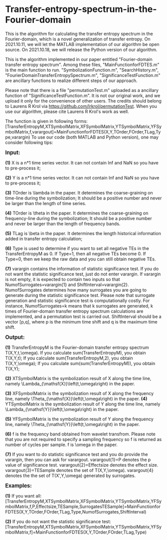# Transfer-entropy-spectrum-in-the-Fourier-domain
This is the algorithm for calculating the transfer entropy spectrum in the Fourier-domain, which is a novel generalization of transfer entropy. 
On 2021.10.11, we will let the MATLAB implementation of our algorithm be open source. On 2021.10.18, we will release the Python version of our algorithm.

This is the algorithm implemented in our paper entitled "Fourier-domain transfer entropy spectrum". Among these files, "MainFunctionforFDTES.m" 
is the main function to run. "SymbolizationFunction.m", "SearchHistory.m", "FourierDomainTransferEntropySpectrum.m", "SignificanceTestFunction.m" 
are ancillary functions to realize different steps of our approach. 

Please note that there is a file "permutationTest.m" uploaded as a ancillary 
function of "SignificanceTestFunction.m". It is not our original work, and we upload it only for the convenience of other users. The credits should 
belong to Laurens R Krol via https://github.com/lrkrol/permutationTest. When you use our algorithm, please cite Laurens R Krol's work as well.

The function is given in following forms:
[TransferEntropyM,XTSymbolMatrix,XFSymbolMatrix,YTSymbolMatrix,YFSymbolMatrix,f,varargout]=MainFunctionforFDTES(X,Y,TOrder,FOrder,TLag,Type,varargin)
To use our code (both MATLAB and Python version), one may consider following tips:

<big>**Input:**</big>

**(1)** X is a n*1 time series vector. It can not contain Inf and NaN so you
have to pre-process it;

**(2)** Y is a n*1 time series vector. It can not contain Inf and NaN so you
have to pre-process it;

**(3)** TOrder is \lambda in the paper. It determines the coarse-graining on
time-line during the symbolization; It should be a positive number and 
never be larger than the length of time series.

**(4)** TOrder is \theta in the paper. It determines the coarse-graining on
frequency-line during the symbolization; It should be a positive number  
and never be larger than the length of frequency bands.

**(5)** TLag is \beta in the paper. It determines the length historical 
information added in transfer entropy calculation;

**(6)** Type is used to determine if you want to set all negative TEs in the
TransferEntropyM as 0. If Type=1, then all negative TEs become 0. If
Type=0, then we keep the raw data and you can still obtain negative TEs.

**(7)** varargin contains the information of statistic significance test. If
you do not want the statistic significance test, just do not enter
varargin. If varargin is not empty, it is expected to contain two inputs
so that NumofSurrogates=varargin{1} and ShiftInterval=varargin{2}. NumofSurrogates 
determines how many surrogates you are going to generate during the 
statistic significance test. Please note that surrogate generation and 
statistic significance test is computationally costly. For instance, 
NumofSurrogates=k means that k surrogates are generated, k times of 
Fourier-domain transfer entropy spectrum calculations are implemented, 
and a permutation test is carried out. ShiftInterval should be a vector 
[p,q], where p is the minimum time shift and q is the maximum time shift. 

<big>**Output:**</big>

**(1)** TransferEntropyM is the Fourier-domain transfer entropy spectrum
T(X,Y,t,\omega). If you calculate sum(TransferEntropyM), you obtain
T(X,Y,t); If you calculate sum(TransferEntropyM,2), you obtain
T(X,Y,\omega); If you calculate sum(sum(TransferEntropyM)), you obtain
T(X,Y); 

**(2)** XTSymbolMatrix is the symbolization result of X along the time line,
namely \Lambda_{\mathsf{X}}\left(t,\omega\right) in the paper.

**(3)** XFSymbolMatrix is the symbolization result of X along the frequency 
line, namely \Theta_{\mathsf{X}}\left(t,\omega\right) in the paper.
**(4)** YTSymbolMatrix is the symbolization result of Y along the time line,
namely \Lambda_{\mathsf{Y}}\left(t,\omega\right) in the paper.

**(5)** YFSymbolMatrix is the symbolization result of Y along the frequency 
line, namely \Theta_{\mathsf{Y}}\left(t,\omega\right) in the paper.

**(6)** f is the frequency band obtained from wavelet transfrom. Please note
that you are not required to specify a sampling frequency so f is
returned as number of cycles per sample. f is \omega in the paper.

**(7)** If you want to do statistic significance test and you do provide the
varargin, then you can ask for varargout. varargout{1}=P denotes the p
value of significance test. varargout{2}=Effectsize denotes the effect 
size. varargout{3}=TESample denotes the set of T(X,Y,\omega). varargout{4}
denotes the the set of T(X',Y,\omega) generated by surrogates.

<big>**Examples:**</big>

**(1)** If you want all: 
[TransferEntropyM,XTSymbolMatrix,XFSymbolMatrix,YTSymbolMatrix,YFSymbolMatrix,f,P,Effectsize,TESample,SurrogatesTESample]=MainFunctionforFDTES(X,Y,TOrder,FOrder,TLag,Type,NumofSurrogates,ShiftInterval)

**(2)** If you do not want the statistic significance test: 
[TransferEntropyM,XTSymbolMatrix,XFSymbolMatrix,YTSymbolMatrix,YFSymbolMatrix,f]=MainFunctionforFDTES(X,Y,TOrder,FOrder,TLag,Type)
